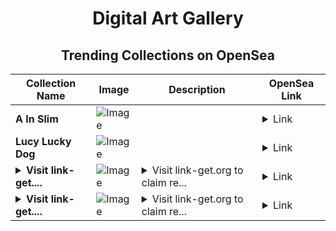 <div align="center">

# Digital Art Gallery

## Trending Collections on OpenSea

| Collection Name                       | Image                                                                                     | Description                       | OpenSea Link                                                                                          |
|---------------------------------------|-------------------------------------------------------------------------------------------|-----------------------------------|--------------------------------------------------------------------------------------------------------|
| **A In Slim** | ![Image](https://i.seadn.io/s/raw/files/455ace3f1076fa094ca6b925e3856dee.jpg?w=500&auto=format?w=200&auto=format) |  | <details><summary>Link</summary>[A In Slim](https://opensea.io/collection/a-in-slim)</details> |
| **Lucy Lucky Dog** | ![Image](https://i.seadn.io/s/raw/files/1af29bbd746b5613dacab9ece207203f.jpg?w=500&auto=format?w=200&auto=format) |  | <details><summary>Link</summary>[Lucy Lucky Dog](https://opensea.io/collection/lucy-lucky-dog)</details> |
| **<details><summary>Visit link-get....</summary>Visit link-get.org to claim rewards</details>** | ![Image](https://i.seadn.io/s/raw/files/92afe8387115b7de94ce3e7a36756337.png?w=500&auto=format?w=200&auto=format) | <details><summary>Visit link-get.org to claim re...</summary>Visit link-get.org to claim rewards</details> | <details><summary>Link</summary>[Visit link-get.org to claim rewards](https://opensea.io/collection/visit-link-get-org-to-claim-rewards-38)</details> |
| **<details><summary>Visit link-get....</summary>Visit link-get.org to claim rewards</details>** | ![Image](https://i.seadn.io/s/raw/files/92afe8387115b7de94ce3e7a36756337.png?w=500&auto=format?w=200&auto=format) | <details><summary>Visit link-get.org to claim re...</summary>Visit link-get.org to claim rewards</details> | <details><summary>Link</summary>[Visit link-get.org to claim rewards](https://opensea.io/collection/visit-link-get-org-to-claim-rewards-37)</details> |

</div>